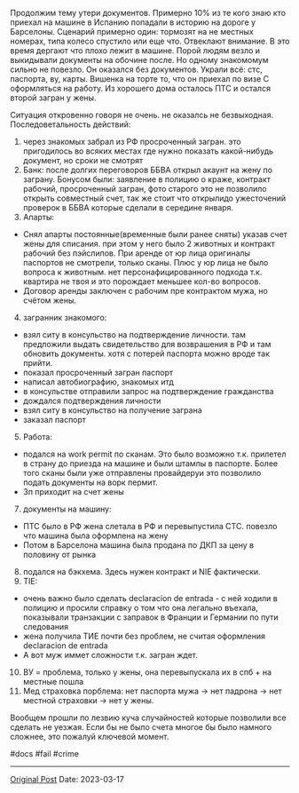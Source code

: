 Продолжим тему утери документов. Примерно 10% из те кого знаю кто приехал на машине в Испанию попадали в историю на дороге у Барселоны. Сценарий примерно один: тормозят на не местных номерах, типа колесо спустило или еще что. Отвеклают внимание. В это время дергают что плохо лежит в машине. Порой людям везло и выкидывали документы на обочине после. Но одному знакомомум сильно не повезло. Он оказался без документов. Украли всё: стс, паспорта, ву, карты. Вишенка на торте то, что он приехал по визе С оформляться на работу. Из хорошего дома осталось ПТС и  остался второй загран у жены.

Ситуация откровенно говоря не очень. не оказалсь не безвыходная. Последоветальность действий:
1. через знакомых забрал из РФ просроченный загран. это пригодилось во всяких местах где нужно показать какой-нибудь документ, но сроки не смотрят
2. Банк: после долгих переговоров ББВА открыл акаунт на жену по заграну. Бонусом были: заявление в полицию о краже, контракт рабочий, просроченный загран, фото старого это не позволило открыть совместный счет, так же стоит что открылидо ужесточений проверок в ББВА которые сделали в середине января.
3. Апарты:
- Снял апарты постоянные(временные были ранее сняты) указав счет жены для списания. при этом у него было 2 животных и контракт рабочий без пэйслипов. При аренде от юр лица оригиналы паспортов не смотрели, только сканы. Плюс у юр лица не было вопроса к животным. нет персонафицированного подхода т.к. квартира не твоя и это порождает меньшее кол-во вопросов.
- Договор аренды заключен с рабочим пре контрактом мужа, но счётом жены.
4. загранник знакомого:
- взял ситу в консульство на подтверждение личности. там предложили выдать свидетельство для возврашения в РФ и там обновить документы. хотя с потерей паспорта можно вроде так прийти.
- показал просроченный загран паспорт
- написал автобиографию, знакомых итд
- в консульстве отправили запрос на подтверждение гражданства
- дождался подтверждения личности
- взял ситу в консульство на получение заграна
- заказал паспорт
5. Работа:
- подался на work permit по сканам. Это было возможно т.к. прилетел в страну до приезда на машине и были штампы в паспорте. Более того сканы были уже отправлены провайдеруи это позволило подать документы на ворк пермит.
- Зп приходит на счет жены
7. документы на машину:
- ПТС было в РФ жена слетала в РФ и перевыпустила СТС. повезло что машина была оформлена на жену
- Потом в Барселона машина была продана по ДКП за цену в половину от рынка
8. подался на бэкхема. Здесь нужен контракт и NIE фактически.
9. TIE:
- очень важно было сделать declaracion de entrada -  с ней ходили в полицию и просили справку о том что она легально въехала, показывали транзакции с заправок в Франции и Германии по пути следования
- жена получила ТИЕ почти без проблем, не считая оформления declaracion de entrada
- А вот муж иммет сложности т.к. загран ждет.
10. ВУ = проблема, только у жены, она перевыпускала их в спб + на местные пошла
11. Мед страховка порблема: нет паспорта мужа -> нет падрона -> нет местной страховки -> нет у жены. 

Вообщем прошли по лезвию куча случайностей которые позволили все сделать не уезжая. Если бы не было счета многое бы было намного сложнее, это пожалуй ключевой момент.


#docs #fail #crime

---
[Original Post](https://t.me/lev2tarragona/1007)
Date: 2023-03-17
